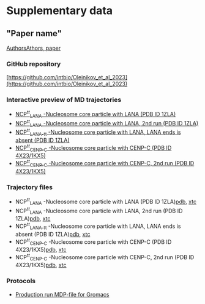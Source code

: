 # Supplementary data
## "Paper name"
[AuthorsAthors, paper](https:/)

### GitHub repository
[https://github.com/intbio/Oleinikov_et_al_2023](https://github.com/intbio/Oleinikov_et_al_2023)

### Interactive preview of MD trajectories
- [NCP<sup><i>tt</i></sup><sub>LANA</sub> -Nucleosome core particle with LANA (PDB ID 1ZLA)](NCP_tt_lana_trj_preview)
- [NCP<sup><i>tt</i></sup><sub>LANA</sub> -Nucleosome core particle with LANA, 2nd run (PDB ID 1ZLA)](NCP_tt_lana2_trj_preview)
- [NCP<sup><i>tt</i></sup><sub>LANA-tt</sub> -Nucleosome core particle with LANA, LANA ends is absent (PDB ID 1ZLA)](NCP_tt_lana_noends_trj_preview)
- [NCP<sup><i>tt</i></sup><sub>CENP-C</sub> -Nucleosome core particle with CENP-C (PDB ID 4X23/1KX5)](NCP_tt_cenpc_trj_preview)
- [NCP<sup><i>tt</i></sup><sub>CENP-C</sub> -Nucleosome core particle with CENP-C, 2nd run (PDB ID 4X23/1KX5)](NCP_tt_cenpc2_trj_preview)

### Trajectory files
- NCP<sup><i>tt</i></sup><sub>LANA</sub> -Nucleosome core particle with LANA (PDB ID 1ZLA)[pdb](trj/nrf_trj_for_web_lana.pdb), [xtc](trj/nrf_trj_for_web_lana.xtc)
- NCP<sup><i>tt</i></sup><sub>LANA</sub> -Nucleosome core particle with LANA, 2nd run (PDB ID 1ZLA)[pdb](trj/nrf_trj_for_web_lana2.pdb), [xtc](trj/nrf_trj_for_web_lana2.xtc)
- NCP<sup><i>tt</i></sup><sub>LANA-tt</sub> -Nucleosome core particle with LANA, LANA ends is absent (PDB ID 1ZLA)[pdb](trj/nrf_trj_for_web_lana_noends.pdb), [xtc](trj/nrf_trj_for_web_lana_noends.xtc)
- NCP<sup><i>tt</i></sup><sub>CENP-C</sub> -Nucleosome core particle with CENP-C (PDB ID 4X23/1KX5)[pdb](trj/nrf_trj_for_web_cenpc.pdb), [xtc](trj/nrf_trj_for_web_cenpc.xtc)
- NCP<sup><i>tt</i></sup><sub>CENP-C</sub> -Nucleosome core particle with CENP-C, 2nd run (PDB ID 4X23/1KX5)[pdb](trj/nrf_trj_for_web_cenpc2.pdb), [xtc](trj/nrf_trj_for_web_cenpc2.xtc)

### Protocols
- [Production run MDP-file for Gromacs](MD_production_protocol.mdp)
